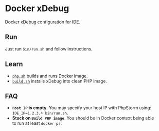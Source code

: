# Docker xDebug
Docker xDebug configuration for IDE.

## Run
Just run `bin/run.sh` and follow instructions.

## Learn
- [`php.sh`](./bin/php.sh) builds and runs Docker image.
- [`build.sh`](./docker/build.sh) installs xDebug into clean PHP image.

## FAQ
- **`Host IP` is empty.** You may specify your host IP with PhpStorm using: `IDE_IP=1.2.3.4 bin/run.sh`.
- **Stuck on `Build PHP image`**. You should be in Docker context being able to run at least `docker ps`. 